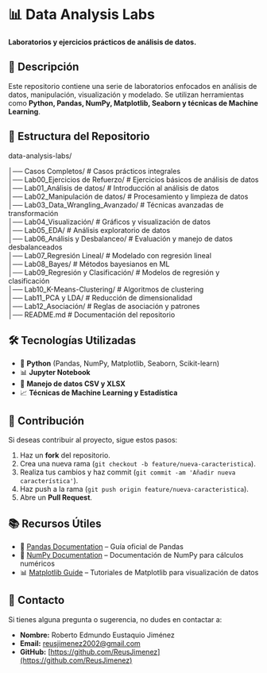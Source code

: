 # 📊 **Data Analysis Labs**  

**Laboratorios y ejercicios prácticos de análisis de datos.**  

## 📝 **Descripción**  

Este repositorio contiene una serie de laboratorios enfocados en análisis de datos, manipulación, visualización y modelado. Se utilizan herramientas como **Python, Pandas, NumPy, Matplotlib, Seaborn y técnicas de Machine Learning**.  

## 📁 Estructura del Repositorio  

data-analysis-labs/

│── Casos Completos/                     # Casos prácticos integrales  
│── Lab00_Ejercicios de Refuerzo/        # Ejercicios básicos de análisis de datos  
│── Lab01_Análisis de datos/             # Introducción al análisis de datos  
│── Lab02_Manipulación de datos/         # Procesamiento y limpieza de datos  
│── Lab03_Data_Wrangling_Avanzado/       # Técnicas avanzadas de transformación  
│── Lab04_Visualización/                 # Gráficos y visualización de datos  
│── Lab05_EDA/                           # Análisis exploratorio de datos  
│── Lab06_Análisis y Desbalanceo/        # Evaluación y manejo de datos desbalanceados  
│── Lab07_Regresión Lineal/              # Modelado con regresión lineal  
│── Lab08_Bayes/                         # Métodos bayesianos en ML  
│── Lab09_Regresión y Clasificación/     # Modelos de regresión y clasificación  
│── Lab10_K-Means-Clustering/            # Algoritmos de clustering  
│── Lab11_PCA y LDA/                     # Reducción de dimensionalidad  
│── Lab12_Asociación/                    # Reglas de asociación y patrones  
│── README.md                            # Documentación del repositorio  

## 🛠 **Tecnologías Utilizadas**  

- 🐍 **Python** (Pandas, NumPy, Matplotlib, Seaborn, Scikit-learn)  
- 📊 **Jupyter Notebook**  
- 📂 **Manejo de datos CSV y XLSX**  
- 📈 **Técnicas de Machine Learning y Estadística**  

## 🤝 **Contribución**  

Si deseas contribuir al proyecto, sigue estos pasos:  

1. Haz un **fork** del repositorio.  
2. Crea una nueva rama (`git checkout -b feature/nueva-caracteristica`).  
3. Realiza tus cambios y haz commit (`git commit -am 'Añadir nueva característica'`).  
4. Haz push a la rama (`git push origin feature/nueva-caracteristica`).  
5. Abre un **Pull Request**.

## 📚 **Recursos Útiles**

- 📖 [Pandas Documentation](https://pandas.pydata.org/docs/) – Guía oficial de Pandas
- 🔢 [NumPy Documentation](https://numpy.org/doc/) – Documentación de NumPy para cálculos numéricos
- 📊 [Matplotlib Guide](https://matplotlib.org/stable/tutorials/index.html) – Tutoriales de Matplotlib para visualización de datos

## 📩 **Contacto**  

Si tienes alguna pregunta o sugerencia, no dudes en contactar a:  

- **Nombre:** Roberto Edmundo Eustaquio Jiménez  
- **Email:** [reusjimenez2002@gmail.com](mailto:reusjimenez2002@gmail.com)  
- **GitHub:** [https://github.com/ReusJimenez](https://github.com/ReusJimenez)  
